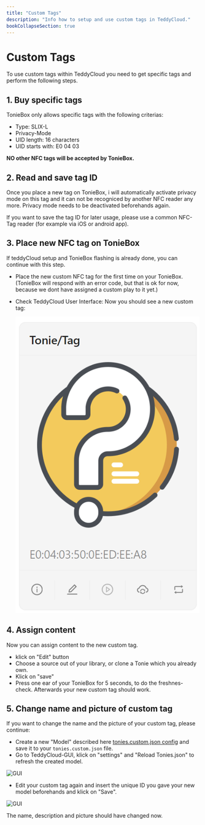 ```yaml
---
title: "Custom Tags"
description: "Info how to setup and use custom tags in TeddyCloud."
bookCollapseSection: true
---
```

# Custom Tags
To use custom tags within TeddyCloud you need to get specific tags and perform the following steps.

## 1. Buy specific tags
TonieBox only allows specific tags with the following criterias:
- Type: SLIX-L
- Privacy-Mode
- UID length: 16 characters
- UID starts with: E0 04 03

**NO other NFC tags will be accepted by TonieBox.**

## 2. Read and save tag ID
Once you place a new tag on TonieBox, i will automatically activate privacy mode on this tag and it can not be recogniced by another NFC reader any more. Privacy mode needs to be deactivated beforehands again.

If you want to save the tag ID for later usage, please use a common NFC-Tag reader (for example via iOS or android app).

## 3. Place new NFC tag on TonieBox
If teddyCloud setup and TonieBox flashing is already done, you can continue with this step. 

- Place the new custom NFC tag for the first time on your TonieBox. (TonieBox will respond with an error code, but that is ok for now, because we dont have assigned a custom play to it yet.)
- Check TeddyCloud User Interface: Now you should see a new custom tag:

  ![GUI](/img/tonies-custom-json_empty.png)

## 4. Assign content
Now you can assign content to the new custom tag. 
- klick on "Edit" button
- Choose a source out of your library, or clone a Tonie which you already own.
- Klick on "save"
- Press one ear of your TonieBox for 5 seconds, to do the freshnes-check. Afterwards your new custom tag should work.

## 5. Change name and picture of custom tag
If you want to change the name and the picture of your custom tag, please continue:
- Create a new "Model" described here [tonies.custom.json config](../tecdoc/tonies-custom-json.md) and save it to your `tonies.custom.json` file.
- Go to TeddyCloud-GUI, klick on "settings" and "Reload Tonies.json" to refresh the created model.

![GUI](/img/gui-tonies-reload-config.png)

- Edit your custom tag again and insert the unique ID you gave your new model beforehands and klick on "Save".

![GUI](/img/gui-tonies-edit-model.png)

The name, description and picture should have changed now.
